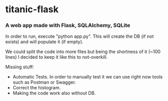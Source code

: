 # titanic-flask

### A web app made with Flask, SQLAlchemy, SQLite

In order to run, execute "python app.py". This will create the DB (if not exists) and will populate it (if empty).

We could split the code into more files but being the shortness of it (~100 lines) I decided to keep it like this to not-overkill.

Missing stuff:
- Automatic Tests. In order to manually test it we can use right now tools such as Postman or Swagger.
- Correct the histogram.
- Making the code work also without DB.